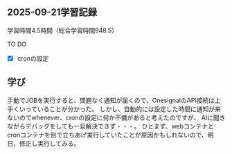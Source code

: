 ## 2025-09-21学習記録
学習時間4.5時間（総合学習時間948.5）

TO DO
- [x] cronの設定

## 学び
手動でJOBを実行すると、問題なく通知が届くので、OnesignalのAPI接続は上手くいっていることが分かった。
しかし、自動的には設定した時間に通知が来ないのでwhenever、cronの設定に何か不備があると考えたのですが、
AIに聞きながらデバッグをしても一旦解決できず・・・。
ひとまず、webコンテナとcronコンテナを別で立ちあげ実行していたことが原因かもしれないので、明日、修正し実行してみる。
